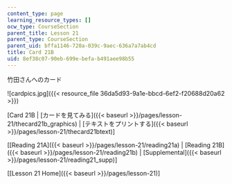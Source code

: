 ```yaml
---
content_type: page
learning_resource_types: []
ocw_type: CourseSection
parent_title: Lesson 21
parent_type: CourseSection
parent_uid: bffa1146-720a-039c-9aec-636a7a7ab4cd
title: Card 21B
uid: 8ef38c07-90eb-699e-befa-b491aee98b55
---
```


竹田さんへのカード

![cardpics.jpg]({{< resource_file 36da5d93-9a1e-bbcd-6ef2-f20688d20a62 >}})

\[Card 21B | [カードを見てみる]({{< baseurl >}}/pages/lesson-21/thecard21b_graphics) | [テキストをプリントする]({{< baseurl >}}/pages/lesson-21/thecard21btext)\]

\[[Reading 21A]({{< baseurl >}}/pages/lesson-21/reading21a) | [Reading 21B]({{< baseurl >}}/pages/lesson-21/reading21b) | [Supplemental]({{< baseurl >}}/pages/lesson-21/reading21_supp)\]

\[[Lesson 21 Home]({{< baseurl >}}/pages/lesson-21)\]